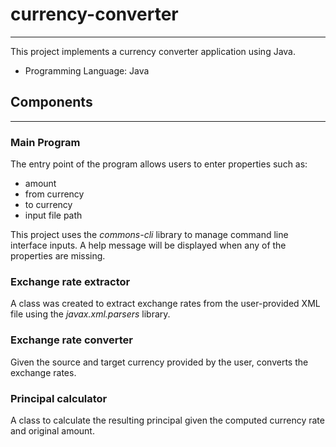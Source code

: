 # currency-converter
---
This project implements a currency converter application using Java.

- Programming Language: Java

## Components
---
### Main Program

The entry point of the program allows users to enter properties such as:
- amount
- from currency
- to currency
- input file path

This project uses the _commons-cli_ library to manage command line interface inputs.
A help message will be displayed when any of the properties are missing.

### Exchange rate extractor
A class was created to extract exchange rates from the user-provided XML file using the _javax.xml.parsers_ library.

### Exchange rate converter
Given the source and target currency provided by the user, converts the exchange rates.

### Principal calculator
A class to calculate the resulting principal given the computed currency rate and original amount.
